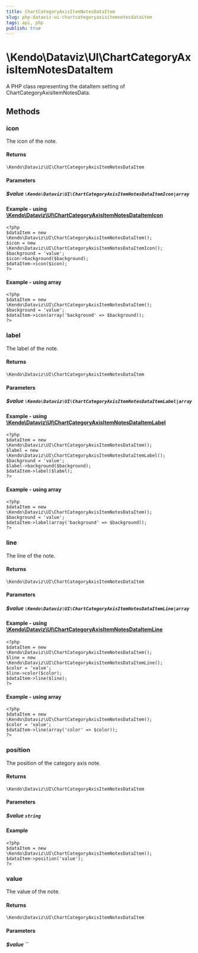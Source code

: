 ```yaml
---
title: ChartCategoryAxisItemNotesDataItem
slug: php-dataviz-ui-chartcategoryaxisitemnotesdataitem
tags: api, php
publish: true
---
```


# \Kendo\Dataviz\UI\ChartCategoryAxisItemNotesDataItem

A PHP class representing the dataItem setting of ChartCategoryAxisItemNotesData.


## Methods

### icon

The icon of the note.

#### Returns
`\Kendo\Dataviz\UI\ChartCategoryAxisItemNotesDataItem`

#### Parameters

##### $value `\Kendo\Dataviz\UI\ChartCategoryAxisItemNotesDataItemIcon|array`


#### Example - using [\Kendo\Dataviz\UI\ChartCategoryAxisItemNotesDataItemIcon](/api/wrappers/php/Kendo/Dataviz/UI/ChartCategoryAxisItemNotesDataItemIcon)
    <?php
    $dataItem = new \Kendo\Dataviz\UI\ChartCategoryAxisItemNotesDataItem();
    $icon = new \Kendo\Dataviz\UI\ChartCategoryAxisItemNotesDataItemIcon();
    $background = 'value';
    $icon->background($background);
    $dataItem->icon($icon);
    ?>

#### Example - using array

    <?php
    $dataItem = new \Kendo\Dataviz\UI\ChartCategoryAxisItemNotesDataItem();
    $background = 'value';
    $dataItem->icon(array('background' => $background));
    ?>

### label

The label of the note.

#### Returns
`\Kendo\Dataviz\UI\ChartCategoryAxisItemNotesDataItem`

#### Parameters

##### $value `\Kendo\Dataviz\UI\ChartCategoryAxisItemNotesDataItemLabel|array`


#### Example - using [\Kendo\Dataviz\UI\ChartCategoryAxisItemNotesDataItemLabel](/api/wrappers/php/Kendo/Dataviz/UI/ChartCategoryAxisItemNotesDataItemLabel)
    <?php
    $dataItem = new \Kendo\Dataviz\UI\ChartCategoryAxisItemNotesDataItem();
    $label = new \Kendo\Dataviz\UI\ChartCategoryAxisItemNotesDataItemLabel();
    $background = 'value';
    $label->background($background);
    $dataItem->label($label);
    ?>

#### Example - using array

    <?php
    $dataItem = new \Kendo\Dataviz\UI\ChartCategoryAxisItemNotesDataItem();
    $background = 'value';
    $dataItem->label(array('background' => $background));
    ?>

### line

The line of the note.

#### Returns
`\Kendo\Dataviz\UI\ChartCategoryAxisItemNotesDataItem`

#### Parameters

##### $value `\Kendo\Dataviz\UI\ChartCategoryAxisItemNotesDataItemLine|array`


#### Example - using [\Kendo\Dataviz\UI\ChartCategoryAxisItemNotesDataItemLine](/api/wrappers/php/Kendo/Dataviz/UI/ChartCategoryAxisItemNotesDataItemLine)
    <?php
    $dataItem = new \Kendo\Dataviz\UI\ChartCategoryAxisItemNotesDataItem();
    $line = new \Kendo\Dataviz\UI\ChartCategoryAxisItemNotesDataItemLine();
    $color = 'value';
    $line->color($color);
    $dataItem->line($line);
    ?>

#### Example - using array

    <?php
    $dataItem = new \Kendo\Dataviz\UI\ChartCategoryAxisItemNotesDataItem();
    $color = 'value';
    $dataItem->line(array('color' => $color));
    ?>

### position
The position of the category axis note.

#### Returns
`\Kendo\Dataviz\UI\ChartCategoryAxisItemNotesDataItem`

#### Parameters

##### $value `string`



#### Example 
    <?php
    $dataItem = new \Kendo\Dataviz\UI\ChartCategoryAxisItemNotesDataItem();
    $dataItem->position('value');
    ?>

### value
The value of the note.

#### Returns
`\Kendo\Dataviz\UI\ChartCategoryAxisItemNotesDataItem`

#### Parameters

##### $value ``



